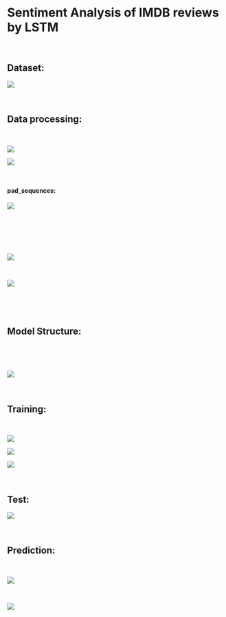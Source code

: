 **Sentiment Analysis of IMDB reviews by LSTM**
==============================================

 

**Dataset:**
------------

**![](https://i.imgur.com/hQe7Lkd.png)**

 

**Data processing:**
--------------------

 

**![](https://i.imgur.com/9jwm3zY.png)**

**![](https://i.imgur.com/R7kW8mf.png)**

 

#### **pad\_sequences:**

**![](https://i.imgur.com/0p4FeW9.png)**

 

 
-

![](https://i.imgur.com/dFfNvLE.png)

 

![](https://i.imgur.com/UIGJ0Nb.png)

 

 

**Model Structure:**
--------------------

 

 

![](https://i.imgur.com/cdZsnAF.png)

 

**Training:**
-------------

 

![](https://i.imgur.com/rOCRe7c.png)

![](https://i.imgur.com/jbqTDiF.png)

![](https://i.imgur.com/HhokMHO.png)

 

**Test:**
---------

![](https://i.imgur.com/RGQqjLa.png)

 

Prediction:
-----------

 

![](https://i.imgur.com/ivuhIlQ.png)

 

![](https://i.imgur.com/dXOxCvY.png)

 

 
